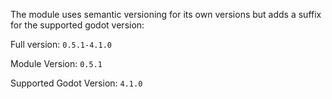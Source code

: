 The module uses semantic versioning for its own versions but adds a suffix for the supported godot version:

Full version: `0.5.1-4.1.0`

Module Version: `0.5.1`

Supported Godot Version: `4.1.0`
